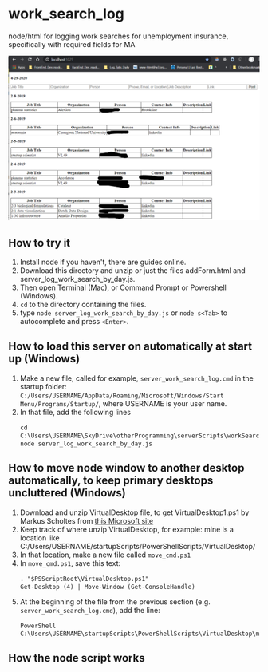 # work_search_log
node/html for logging work searches for unemployment insurance, specifically with required fields for MA

![Screenshot](https://github.com/jeswcollins/work_search_log/blob/master/Annotation%202020-04-29%20070157.png)

## How to try it
1. Install node if you haven't, there are guides online.
2. Download this directory and unzip or just the files addForm.html and server_log_work_search_by_day.js.
3. Then open Terminal (Mac), or Command Prompt or Powershell (Windows).
4. `cd` to the directory containing the files.
5. type `node server_log_work_search_by_day.js` or `node s<Tab>` to autocomplete and press `<Enter>`.

## How to load this server on automatically at start up (Windows)
1. Make a new file, called for example, `server_work_search_log.cmd` in the startup folder:
   `C:/Users/USERNAME/AppData/Roaming/Microsoft/Windows/Start Menu/Programs/Startup/`, where USERNAME is your user name.
2. In that file, add the following lines
   ```
   cd C:\Users\USERNAME\SkyDrive\otherProgramming\serverScripts\workSearchLog
   node server_log_work_search_by_day.js
   ```
## How to move node window to another desktop automatically, to keep primary desktops uncluttered (Windows)
1. Download and unzip VirtualDesktop file, to get VirtualDesktop1.ps1 by Markus Scholtes from [this Microsoft site](https://gallery.technet.microsoft.com/scriptcenter/Powershell-commands-to-d0e79cc5/view/Discussions)
2. Keep track of where unzip VirtualDesktop, for example: mine is a location like C:/Users/USERNAME/startupScripts/PowerShellScripts/VirtualDesktop/
3. In that location, make a new file called `move_cmd.ps1`
4. In `move_cmd.ps1`, save this text:
    ```
    . "$PSScriptRoot\VirtualDesktop.ps1"
    Get-Desktop (4) | Move-Window (Get-ConsoleHandle)
    ```
5.  At the beginning of the file from the previous section (e.g. `server_work_search_log.cmd`), add the line:
    ```
    PowerShell C:\Users\USERNAME\startupScripts\PowerShellScripts\VirtualDesktop\move_cmd.ps1
    ```

## How the node script works
